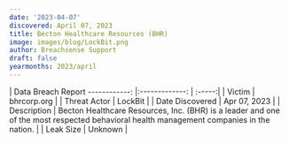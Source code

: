 ```yaml
---
date: '2023-04-07'
discovered: April 07, 2023
title: Becton Healthcare Resources (BHR)
image: images/blog/LockBit.png
author: Breachsense Support
draft: false
yearmonths: 2023/april
---
```



| Data Breach Report
------------:     |:-------------:    | :-----:|
| Victim      | bhrcorp.org      | 
| Threat Actor      | LockBit      | 
| Date Discovered      | Apr 07, 2023      | 
| Description      | Becton Healthcare Resources, Inc. (BHR) is a leader and one of the most respected behavioral health management companies in the nation.      | 
| Leak Size      | Unknown      | 

